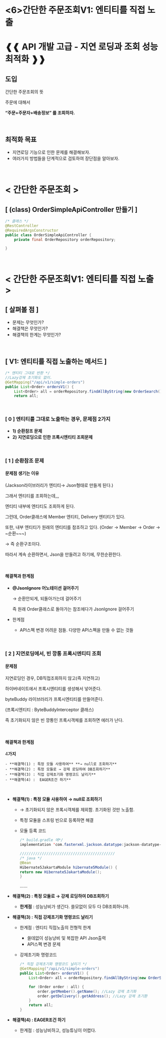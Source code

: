 # <6>간단한 주문조회V1: 엔티티를 직접 노출


# ❰❰ API 개발 고급 - 지연 로딩과 조회 성능 최적화 ❱❱

## 도입

간단한 주문조회의 뜻

주문에 대해서

**“주문+주문자+배송정보” 를 조회하자.**

</br>

## 최적화 목표

- 지연로딩 기능으로 인한 문제를 해결해보자.
- 여러가지 방법들을 단계적으로 검토하여 장단점을 알아보자.

</br>

# < 간단한 주문조회 >

## [ (class) OrderSimpleApiController 만들기 ]

```java
/* 클래스 */
@RestController
@RequiredArgsConstructor
public class OrderSimpleApiController {
	private final OrderRepository orderRepository;

}
```

</br>

# < 간단한 주문조회V1: 엔티티를 직접 노출 >

## [ 살펴볼 점 ]

- 문제는 무엇인가?
- 해결책은 무엇인가?
- 해결책의 한계는 무엇인가?

</br>

## [ V1:  엔티티를 직접 노출하는 메서드 ]

```java
/* 엔티티 그대로 반환 */
//Lazy강제 초기화도 없이.
@GetMapping("/api/v1/simple-orders")
public List<Order> ordersV1() {
	List<Order> all = orderRepository.findAllByString(new OrderSearch());
	return all;
```

</br>

### [ 0 ] 엔티티를 그대로 노출하는 경우, 문제점 2가지

- **1) 순환참조 문제**
- **2) 지연로딩으로 인한 프록시엔티티 조회문제**

</br>

### [ 1 ] 순환참조 문제

#### 문제점 생기는 이유

(Jackson라이브러리가 엔티티→ Json형태로 만들게 된다.)

그래서 엔티티를 조회하는데,,,  

엔티티 내부에 엔티티도 조회하게 된다.

그런데, Order클래스에 Member 엔티티, Delivery 엔티티가 있다.

또한, 내부 엔티티가 원래의 엔티티를 참조하고 있다. (Order → Member → Order → ~순환~~~)

→ 즉 순환구조이다.

따라서 계속 순환하면서, Json을 만들려고 하기에, 무한순환한다.

</br>

#### 해결책과 한계점

- **@JsonIgnore 어노테이션 걸어주기**
    
    → 순환안되게, 되돌아가는데 걸어주기
    
    즉 원래 Order클래스로 돌아가는 참조에다가 JsonIgnore 걸어주기
    
- 한계점
    - API스펙 변경 어려운 점들. 다양한 API스펙을 만들 수 없는 것들

</br>

### [ 2 ] 지연로딩에서, 빈 깡통 프록시엔티티 조회

#### 문제점

지연로딩인 경우, DB직접조회하지 않고(즉 지연하고)

하이버네이트에서 프록시엔티티를 생성해서 넣어준다.

byteBuddy 라이브러리가 프록시엔티티를 만들어준다.

(프록시엔티티 :  ByteBuddyInterceptor 클래스)

즉 초기화되지 않은 빈 깡통인 프록시객체를 조회하면 에러가 난다.

</br>

#### 해결책과 한계점

4**가지**

    - **해결책(1) : 특정 모듈 사용하여** **→ null로 조회하기**
    - **해결책(2) : 특정 모듈로 → 강제 로딩하여 DB조회하기**
    - **해결책(3) : 직접 강제초기화 명령코드 날리기**
    - **해결책(4) :  EAGER조건 하기**

</br>

- **해결책(1) : 특정 모듈 사용하여** **→ null로 조회하기**
    - → 초기화되지 않은 프록시객체를 제외함. 초기화된 것만 노출함.
    - 특정 모듈을 스프링 빈으로 등록하면 해결
    - 모듈 등록 코드
        
        ```java
        /* build.gradle 에*/
        implementation 'com.fasterxml.jackson.datatype:jackson-datatype-hibernate5-jakarta'
        
        ///////////////////////////////////////////
        /* java */
        @Bean
        Hibernate5JakartaModule hibernate5Module() {
        return new Hibernate5JakartaModule();
        }
        ```
        
        ……
        
- **해결책(2) : 특정 모듈로 → 강제 로딩하여 DB조회하기**
    - **한계점** :   성능낭비가 생긴다. 쓸모없이 모두 다 DB조회하니까.
- **해결책(3) :  직접 강제초기화 명령코드 날리기**
    - 한계점 :  엔티티 직접노출의 전형적 한계
        - 쓸데없이 성능낭비 및 복잡한 API Json출력
        - API스펙 변경 문제
    - 강제초기화 명령코드
        
        ```java
        /* 직접 강제초기화 명령코드 날리기 */
        @GetMapping("/api/v1/simple-orders")
        public List<Order> ordersV1() {
        	List<Order> all = orderRepository.findAllByString(new OrderSearch());
        
        	for (Order order : all) {
        		order.getMember().getName(); //Lazy 강제 초기화
        		order.getDelivery().getAddress(); //Lazy 강제 초기환
        	}
        	return all;
        }
        ```
        
- **해결책(4) :  EAGER조건 하기**
    - 한계점 :  성능낭비하고, 성능튜닝이 어렵다.
